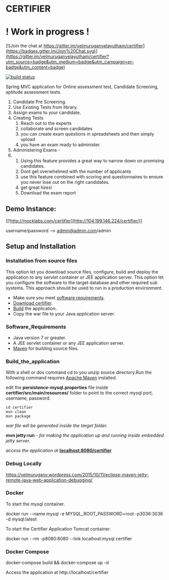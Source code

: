 # CERTIFIER

# ! Work in progress !

[![Join the chat at https://gitter.im/velmuruganvelayutham/certifier](https://badges.gitter.im/Join%20Chat.svg)](https://gitter.im/velmuruganvelayutham/certifier?utm_source=badge&utm_medium=badge&utm_campaign=pr-badge&utm_content=badge)

[![build status](https://gitlab.com/velmuruganv/mock-labs-1/badges/master/build.svg)](https://gitlab.com/velmuruganv/mock-labs-1/commits/master)

Spring MVC application for Online assessment test, Candidate Screening, aptitude assessment tests.

1. Candidate Pre Screening.
2. Use Existing Tests from library.
3. Assign exams to your candidate.
4. Creating Tests 
   1. Reach out to the experts 
   2. collaborate and screen candidates 
   3. you can create exam questions in spreadsheets and then simply upload
   4. you have an exam ready to administer.
5. Administering Exams -
6. 
   1. Using this feature provides a great way to narrow down on promising candidates.
   2. Dont get overwhelmed with the number of applicants 
   3. use this feature combined with scoring and questionnaires to ensure you never lose out on the right candidates.
   4. get great hires!
   5. Download the exam report
   
## Demo Instance:

[[!http://mocklabs.com/certifier](http://104.199.146.224/certifier/)]

username/password  --> admin@admin.com/admin 



## Setup and Installation

### Installation from source files

This option let you download source files, configure, build and deploy the application to any servlet container or JEE application server. This option let you configure the software to the target database and other required sub systems. This approach should be used to run in a production environment. 

- Make sure you meet [software requirements](#software_requirements).
- [Download certifier](https://github.com/velmuruganvelayutham/certifier/zipball/master).
- [Build](#build_the_application) the application.
- Copy the war file to your Java application server.


### Software_Requirements

- Java version 7 or greater.
- A JEE servlet container or any JEE application server. 
- [Maven](http://maven.apache.org/) for building source files.

### Build_the_application

With a shell or dos command cd to you unzip source directory.Run the following command requires [Apache Maven](http://maven.apache.org/) installed.

edit the **persistence-mysql.properties** file inside **certifier/src/main/resources/**   folder to point to the correct mysql port, username, password.

`cd certifier` <br/>
`mvn clean`<br/>
`mvn package`<br/> 

*war file will be generated inside the target folder.*

**mvn jetty:run** *- for making the application up and running inside embedded jetty server.*

_access the application at_ __[localhost:8080/certifier](http://localhost:8080/certifier)__


### Debug Locally ###

https://velmuruganv.wordpress.com/2015/10/11/eclipse-maven-jetty-remote-java-web-application-debugging/


### Docker ###

To start the mysql container.

docker run --name mysql -e MYSQL_ROOT_PASSWORD=root -p3036:3036 -d mysql:latest

To start the Certifier Application Tomcat container.

docker run --rm -p8080:8080 --link localhost:mysql certifier 

### Docker Compose ###

docker-compose build && 
docker-compose up -d

Access the application at http://localhost/certifier




